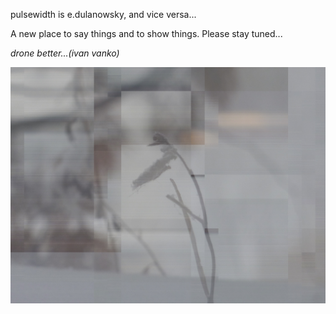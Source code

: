
pulsewidth is e.dulanowsky, and vice versa...

A new place to say things and to show things.
Please stay tuned...

*drone better...(ivan vanko)*

![site banner](images/high/site_img1.jpg)

